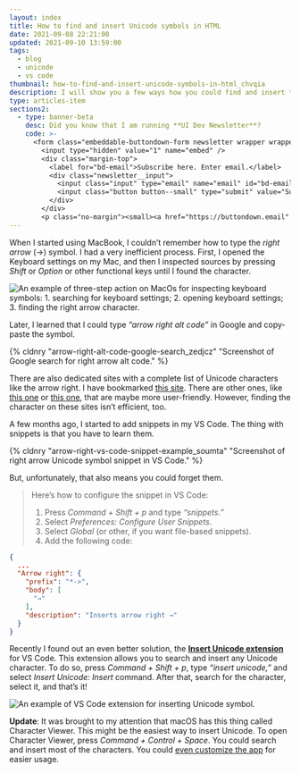 ```yaml
---
layout: index
title: How to find and insert Unicode symbols in HTML
date: 2021-09-08 22:21:00
updated: 2021-09-10 13:59:00
tags:
  - blog
  - unicode
  - vs code
thumbnail: how-to-find-and-insert-unicode-symbols-in-html_chvqia
description: I will show you a few ways how you could find and insert the Unicode symbol in HTML (or any other file).
type: articles-item
sections2:
  - type: banner-beta
    desc: Did you know that I am running **UI Dev Newsletter**?
    code: >-
      <form class="embeddable-buttondown-form newsletter wrapper wrapper--gamma margin-top text-left" action="https://buttondown.email/api/emails/embed-subscribe/starbist" method="post" target="popupwindow" onsubmit="window.open('https://buttondown.email/starbist', 'popupwindow')">
        <input type="hidden" value="1" name="embed" />
        <div class="margin-top">
          <label for="bd-email">Subscribe here. Enter email.</label>
          <div class="newsletter__input">
            <input class="input" type="email" name="email" id="bd-email" />
            <input class="button button--small" type="submit" value="Subscribe" />
          </div>
        </div>
        <p class="no-margin"><small><a href="https://buttondown.email" target="_blank" rel="noreferrer">Powered by Buttondown</a></small></p>
---
```


When I started using MacBook, I couldn’t remember how to type the _right arrow_ (→) symbol. I had a very inefficient process. First, I opened the Keyboard settings on my Mac, and then I inspected sources by pressing _Shift_ or _Option_ or other functional keys until I found the character.

![An example of three-step action on MacOs for inspecting keyboard symbols: 1. searching for keyboard settings; 2. opening keyboard settings; 3. finding the right arrow character.](https://res.cloudinary.com/starbist/image/upload/v1631130629/k_riufmr.gif)

Later, I learned that I could type _“arrow right alt code”_ in Google and copy-paste the symbol.

{% cldnry "arrow-right-alt-code-google-search_zedjcz" "Screenshot of Google search for right arrow alt code." %}

There are also dedicated sites with a complete list of Unicode characters like the arrow right. I have bookmarked [this site](//xahlee.info/comp/unicode_index.html). There are other ones, like [this one](//unicode-table.com/en/) or [this one](https://unicodearrows.com/), that are maybe more user-friendly. However, finding the character on these sites isn’t efficient, too.

A few months ago, I started to add snippets in my VS Code. The thing with snippets is that you have to learn them.

{% cldnry "arrow-right-vs-code-snippet-example_soumta" "Screenshot of right arrow Unicode symbol snippet in VS Code." %}

But, unfortunately, that also means you could forget them.

> Here’s how to configure the snippet in VS Code:
>
> 1. Press _Command + Shift + p_ and type _“snippets.”_
> 2. Select _Preferences: Configure User Snippets_.
> 3. Select _Global_ (or other, if you want file-based snippets).
> 4. Add the following code:

```json
{
  ...
  "Arrow right": {
    "prefix": "*->",
    "body": [
      "→"
    ],
    "description": "Inserts arrow right →"
  }
}
```

Recently I found out an even better solution, the [**Insert Unicode extension**](https://marketplace.visualstudio.com/items?itemName=brunnerh.insert-unicode) for VS Code. This extension allows you to search and insert any Unicode character. To do so, press _Command + Shift + p_, type _“insert unicode,”_ and select _Insert Unicode: Insert_ command. After that, search for the character, select it, and that’s it!

![An example of VS Code extension for inserting Unicode symbol.](https://res.cloudinary.com/starbist/image/upload/v1631130634/l_t0b40s.gif)

**Update**: It was brought to my attention that macOS has this thing called Character Viewer. This might be the easiest way to insert Unicode. To open Character Viewer, press _Command + Control + Space_. You could search and insert most of the characters. You could [even customize the app](https://www.webnots.com/how-to-use-character-viewer-in-mac/) for easier usage.
